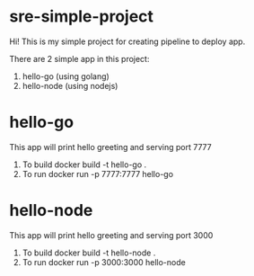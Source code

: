 # sre-simple-project

Hi! This is my simple project for creating pipeline to deploy app.

There are 2 simple app in this project:
1. hello-go (using golang)
2. hello-node (using nodejs)

# hello-go
This app will print hello greeting and serving port 7777
1. To build
docker build -t hello-go . 
2. To run
docker run -p 7777:7777 hello-go

# hello-node
This app will print hello greeting and serving port 3000
1. To build
docker build -t hello-node . 
2. To run
docker run -p 3000:3000 hello-node